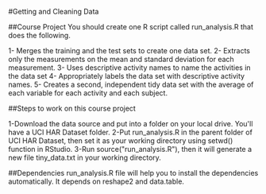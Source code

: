 #Getting and Cleaning Data

##Course Project
You should create one R script called run_analysis.R that does the following.

1- Merges the training and the test sets to create one data set.
2- Extracts only the measurements on the mean and standard deviation for each measurement.
3- Uses descriptive activity names to name the activities in the data set
4- Appropriately labels the data set with descriptive activity names.
5- Creates a second, independent tidy data set with the average of each variable for each activity and each subject.

##Steps to work on this course project

1-Download the data source and put into a folder on your local drive. You'll have a UCI HAR Dataset folder.
2-Put run_analysis.R in the parent folder of UCI HAR Dataset, then set it as your working directory using setwd() function in RStudio.
3-Run source("run_analysis.R"), then it will generate a new file tiny_data.txt in your working directory.

##Dependencies
run_analysis.R file will help you to install the dependencies automatically. It depends on reshape2 and data.table.
